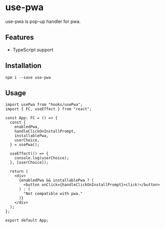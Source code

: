 # use-pwa

use-pwa is pop-up handler for pwa.

## Features

- TypeScript support

## Installation

`npm i --save use-pwa`

## Usage

```tsx
import usePwa from "hooks/usePwa";
import { FC, useEffect } from "react";

const App: FC = () => {
  const {
    enabledPwa,
    handleClickOnInstallPrompt,
    installablePwa,
    userChoice,
  } = usePwa();

  useEffect(() => {
    console.log(userChoice);
  }, [userChoice]);

  return (
    <div>
      {enabledPwa && installablePwa ? (
        <button onClick={handleClickOnInstallPrompt}>click!</button>
      ) : (
        "Not compatible with pwa."
      )}
    </div>
  );
};

export default App;
```
